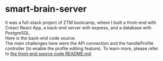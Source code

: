 # smart-brain-server

It was a full-stack project of ZTM bootcamp, where I built a front-end with Creact React App, a back-end server with express, and a database with PostgreSQL.\
Here is the back-end code source.\
The main challenges here were the API connection and the handleProfile controller (to enable the profile editing feature). To learn more, please refer to [the front-end source code README.md](https://github.com/unhenei/smart-brain/blob/main/README.md).
